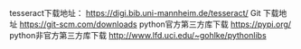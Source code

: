 tesseract下载地址： https://digi.bib.uni-mannheim.de/tesseract/
Git 下载地址  https://git-scm.com/downloads
python官方第三方库下载  https://pypi.org/
python非官方第三方库下载  http://www.lfd.uci.edu/~gohlke/pythonlibs